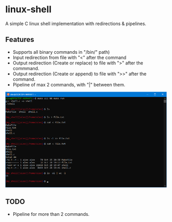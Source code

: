 # linux-shell

A simple C linux shell implementation with redirections & pipelines.

## Features

* Supports all binary commands in "/bin/" path)
* Input redirection from file with "<" after the command
* Output redirection (Create or replace) to file with ">" after the commmand.
* Output redirection (Create or append) to file with ">>" after the command.
* Pipeline of max 2 commands, with "|" between them.

![Screenshot](https://github.com/Stolichnayer/linux-shell/blob/main/screenshot.png)

## TODO
* Pipeline for more than 2 commands.
